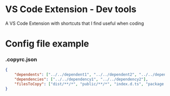 # VS Code Extension - Dev tools

A VS Code Extension with shortcuts that I find useful when coding

# Config file example
### .copyrc.json
```json
{
    "dependents": ["../../dependent1", "../../dependent2", "../../dependent3"],
    "dependencies": ["../../dependency1", "../../dependency2"],
    "filesToCopy": ["dist/**/*", "public/**/*", "index.d.ts", "package.json", "README.md"]
}
```
